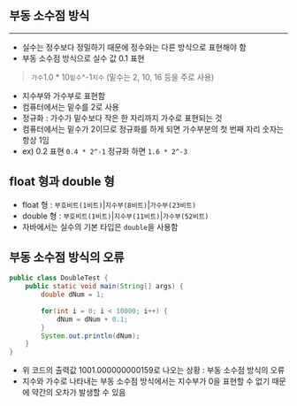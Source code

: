 ## 부동 소수점 방식

---
- 실수는 정수보다 정밀하기 때문에 정수와는 다른 방식으로 표현해야 함
- 부동 소수점 방식으로 실수 값 0.1 표현
>`가수`1.0 * 10`밑수`^-1`지수` (밑수는 2, 10, 16 등을 주로 사용)
- 지수부와 가수부로 표현함
- 컴퓨터에서는 밑수를 2로 사용
- 정규화 : 가수가 밑수보다 작은 한 자리까지 가수로 표현되는 것
- 컴퓨터에서는 밑수가 2이므로 정규화를 하게 되면 가수부분의 첫 번째 자리 숫자는 항상 1임
- ex) 0.2 표현 `0.4 * 2^-1` 정규화 하면 `1.6 * 2^-3`

## float 형과 double 형
- float 형 : `부호비트(1비트)`|`지수부(8비트)`|`가수부(23비트)`
- double 형 : `부호비트(1비트)`|`지수부(11비트)`|`가수부(52비트)`
- 자바에서는 실수의 기본 타입은 `double`을 사용함 

## 부동 소수점 방식의 오류
```java
public class DoubleTest {
	public static void main(String[] args) {
		double dNum = 1;
		
		for(int i = 0; i < 10000; i++) {
			dNum = dNum + 0.1;
		}
		System.out.println(dNum);
    }
}
```
- 위 코드의 출력값 1001.000000000159로 나오는 상황 : 부동 소수점 방식의 오류
- 지수와 가수로 나타내는 부동 소수점 방식에서는 지수부가 0을 표현할 수 없기 때문에 약간의 오차가 발생할 수 있음
